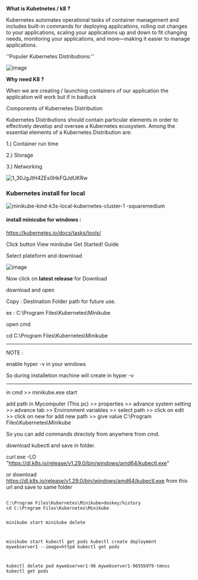 **What is Kubetnetes / k8 ?**

Kubernetes automates operational tasks of container management and includes built-in commands for deploying applications, rolling out changes to your applications, scaling your applications up and down to fit changing needs, monitoring your applications, and more—making it easier to manage applications.

''Populer Kubernetes Distributions:''

![image](https://github.com/kmahendra999/Kubernetes/assets/9668316/c685214a-194e-49fb-9731-c0338913f0bd)

**Why need K8 ?**

When we are creating / launching containers of our application the application will work but if in badluck


Components of Kubernetes Distribution

Kubernetes Distributions should contain particular elements in order to effectively develop and oversee a Kubernetes ecosystem. Among the essential elements of a Kubernetes Distribution are:

1.) Container run time

2.) Storage

3.) Networking


![1_30JgJtH4ZEs0HkFQJdUKRw](https://github.com/kmahendra999/Kubernetes/assets/9668316/13401d94-2b64-40c7-bdb7-a64d845892d8)

### Kubernetes install for local

![minikube-kind-k3s-local-kubernetes-cluster-1 -squaremedium](https://github.com/kmahendra999/Kubernetes/assets/9668316/70ffc2e0-f758-472f-9c7a-0d874c674c06)


#### install minicube for windows :

https://kubernetes.io/docs/tasks/tools/

Click button View minikube Get Started! Guide

Select plateform and download

![image](https://github.com/kmahendra999/Kubernetes/assets/9668316/a89f0d0d-a2ee-4c90-8581-c0403ad383c2)

Now click on **latest release** for Download

download and open

Copy : Destination Folder path for future use.

ex : C:\Program Files\Kubernetes\Minikube

open cmd 

cd C:\Program Files\Kubernetes\Minikube

----
NOTE :

enable hyper -v in your windows 

So during installetion machine will create in hyper -v

----

in cmd >> minikube.ese start

add path in Mycomputer (This pc) >> properties >> advance system setting >> advance tab >> Environment variables >> select path >> click on edit >>  click on new for add new path >> give value C:\Program Files\Kubernetes\Minikube

So you can add commands directoly from anywhere from cmd.

download kubectl and save in folder.

curl.exe -LO "https://dl.k8s.io/release/v1.29.0/bin/windows/amd64/kubectl.exe"

or download https://dl.k8s.io/release/v1.29.0/bin/windows/amd64/kubectl.exe from this url and save to same folder

<code>
C:\Program Files\Kubernetes\Minikube>doskey/history
cd C:\Program Files\Kubernetes\Minikube

minikube start
minikube delete
  
minikube start
kubectl get pods
kubectl create deployment mywebserver1 --image=httpd
kubectl get pods

kubectl delete pod mywebserver1-96 mywebserver1-9655b979-tmnxs
kubectl get pods

</code>

